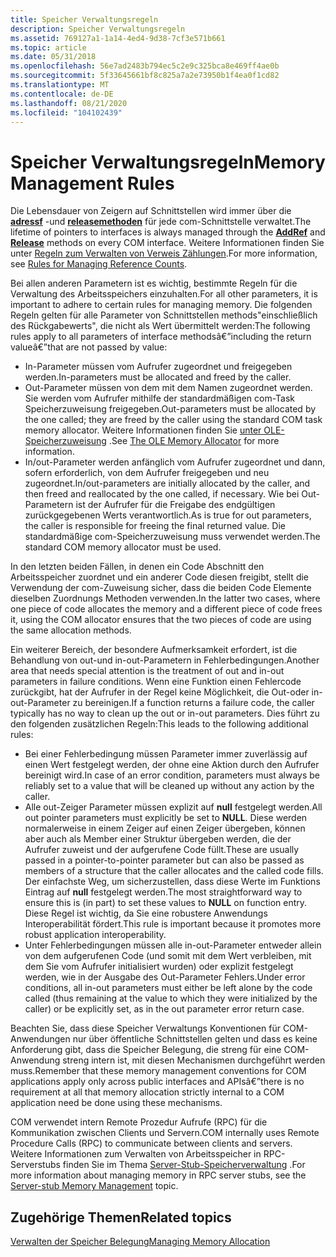 ```yaml
---
title: Speicher Verwaltungsregeln
description: Speicher Verwaltungsregeln
ms.assetid: 769127a1-1a14-4ed4-9d38-7cf3e571b661
ms.topic: article
ms.date: 05/31/2018
ms.openlocfilehash: 56e7ad2483b794ec5c2e9c325bca8e469ff4ae0b
ms.sourcegitcommit: 5f33645661bf8c825a7a2e73950b1f4ea0f1cd82
ms.translationtype: MT
ms.contentlocale: de-DE
ms.lasthandoff: 08/21/2020
ms.locfileid: "104102439"
---
```

# <a name="memory-management-rules"></a><span data-ttu-id="11765-103">Speicher Verwaltungsregeln</span><span class="sxs-lookup"><span data-stu-id="11765-103">Memory Management Rules</span></span>

<span data-ttu-id="11765-104">Die Lebensdauer von Zeigern auf Schnittstellen wird immer über die [**adressf**](/windows/win32/api/unknwn/nf-unknwn-iunknown-addref) -und [**releasemethoden**](/windows/win32/api/unknwn/nf-unknwn-iunknown-release) für jede com-Schnittstelle verwaltet.</span><span class="sxs-lookup"><span data-stu-id="11765-104">The lifetime of pointers to interfaces is always managed through the [**AddRef**](/windows/win32/api/unknwn/nf-unknwn-iunknown-addref) and [**Release**](/windows/win32/api/unknwn/nf-unknwn-iunknown-release) methods on every COM interface.</span></span> <span data-ttu-id="11765-105">Weitere Informationen finden Sie unter [Regeln zum Verwalten von Verweis Zählungen](rules-for-managing-reference-counts.md).</span><span class="sxs-lookup"><span data-stu-id="11765-105">For more information, see [Rules for Managing Reference Counts](rules-for-managing-reference-counts.md).</span></span>

<span data-ttu-id="11765-106">Bei allen anderen Parametern ist es wichtig, bestimmte Regeln für die Verwaltung des Arbeitsspeichers einzuhalten.</span><span class="sxs-lookup"><span data-stu-id="11765-106">For all other parameters, it is important to adhere to certain rules for managing memory.</span></span> <span data-ttu-id="11765-107">Die folgenden Regeln gelten für alle Parameter von Schnittstellen methods\"einschließlich des Rückgabewerts", die nicht als Wert übermittelt werden:</span><span class="sxs-lookup"><span data-stu-id="11765-107">The following rules apply to all parameters of interface methodsâ€”including the return valueâ€”that are not passed by value:</span></span>

-   <span data-ttu-id="11765-108">In-Parameter müssen vom Aufrufer zugeordnet und freigegeben werden.</span><span class="sxs-lookup"><span data-stu-id="11765-108">In-parameters must be allocated and freed by the caller.</span></span>
-   <span data-ttu-id="11765-109">Out-Parameter müssen von dem mit dem Namen zugeordnet werden. Sie werden vom Aufrufer mithilfe der standardmäßigen com-Task Speicherzuweisung freigegeben.</span><span class="sxs-lookup"><span data-stu-id="11765-109">Out-parameters must be allocated by the one called; they are freed by the caller using the standard COM task memory allocator.</span></span> <span data-ttu-id="11765-110">Weitere Informationen finden Sie [unter OLE-Speicherzuweisung](the-ole-memory-allocator.md) .</span><span class="sxs-lookup"><span data-stu-id="11765-110">See [The OLE Memory Allocator](the-ole-memory-allocator.md) for more information.</span></span>
-   <span data-ttu-id="11765-111">In/out-Parameter werden anfänglich vom Aufrufer zugeordnet und dann, sofern erforderlich, von dem Aufrufer freigegeben und neu zugeordnet.</span><span class="sxs-lookup"><span data-stu-id="11765-111">In/out-parameters are initially allocated by the caller, and then freed and reallocated by the one called, if necessary.</span></span> <span data-ttu-id="11765-112">Wie bei Out-Parametern ist der Aufrufer für die Freigabe des endgültigen zurückgegebenen Werts verantwortlich.</span><span class="sxs-lookup"><span data-stu-id="11765-112">As is true for out parameters, the caller is responsible for freeing the final returned value.</span></span> <span data-ttu-id="11765-113">Die standardmäßige com-Speicherzuweisung muss verwendet werden.</span><span class="sxs-lookup"><span data-stu-id="11765-113">The standard COM memory allocator must be used.</span></span>

<span data-ttu-id="11765-114">In den letzten beiden Fällen, in denen ein Code Abschnitt den Arbeitsspeicher zuordnet und ein anderer Code diesen freigibt, stellt die Verwendung der com-Zuweisung sicher, dass die beiden Code Elemente dieselben Zuordnungs Methoden verwenden.</span><span class="sxs-lookup"><span data-stu-id="11765-114">In the latter two cases, where one piece of code allocates the memory and a different piece of code frees it, using the COM allocator ensures that the two pieces of code are using the same allocation methods.</span></span>

<span data-ttu-id="11765-115">Ein weiterer Bereich, der besondere Aufmerksamkeit erfordert, ist die Behandlung von out-und in-out-Parametern in Fehlerbedingungen.</span><span class="sxs-lookup"><span data-stu-id="11765-115">Another area that needs special attention is the treatment of out and in-out parameters in failure conditions.</span></span> <span data-ttu-id="11765-116">Wenn eine Funktion einen Fehlercode zurückgibt, hat der Aufrufer in der Regel keine Möglichkeit, die Out-oder in-out-Parameter zu bereinigen.</span><span class="sxs-lookup"><span data-stu-id="11765-116">If a function returns a failure code, the caller typically has no way to clean up the out or in-out parameters.</span></span> <span data-ttu-id="11765-117">Dies führt zu den folgenden zusätzlichen Regeln:</span><span class="sxs-lookup"><span data-stu-id="11765-117">This leads to the following additional rules:</span></span>

-   <span data-ttu-id="11765-118">Bei einer Fehlerbedingung müssen Parameter immer zuverlässig auf einen Wert festgelegt werden, der ohne eine Aktion durch den Aufrufer bereinigt wird.</span><span class="sxs-lookup"><span data-stu-id="11765-118">In case of an error condition, parameters must always be reliably set to a value that will be cleaned up without any action by the caller.</span></span>
-   <span data-ttu-id="11765-119">Alle out-Zeiger Parameter müssen explizit auf **null** festgelegt werden.</span><span class="sxs-lookup"><span data-stu-id="11765-119">All out pointer parameters must explicitly be set to **NULL**.</span></span> <span data-ttu-id="11765-120">Diese werden normalerweise in einem Zeiger auf einen Zeiger übergeben, können aber auch als Member einer Struktur übergeben werden, die der Aufrufer zuweist und der aufgerufene Code füllt.</span><span class="sxs-lookup"><span data-stu-id="11765-120">These are usually passed in a pointer-to-pointer parameter but can also be passed as members of a structure that the caller allocates and the called code fills.</span></span> <span data-ttu-id="11765-121">Der einfachste Weg, um sicherzustellen, dass diese Werte im Funktions Eintrag auf **null** festgelegt werden.</span><span class="sxs-lookup"><span data-stu-id="11765-121">The most straightforward way to ensure this is (in part) to set these values to **NULL** on function entry.</span></span> <span data-ttu-id="11765-122">Diese Regel ist wichtig, da Sie eine robustere Anwendungs Interoperabilität fördert.</span><span class="sxs-lookup"><span data-stu-id="11765-122">This rule is important because it promotes more robust application interoperability.</span></span>
-   <span data-ttu-id="11765-123">Unter Fehlerbedingungen müssen alle in-out-Parameter entweder allein von dem aufgerufenen Code (und somit mit dem Wert verbleiben, mit dem Sie vom Aufrufer initialisiert wurden) oder explizit festgelegt werden, wie in der Ausgabe des Out-Parameter Fehlers.</span><span class="sxs-lookup"><span data-stu-id="11765-123">Under error conditions, all in-out parameters must either be left alone by the code called (thus remaining at the value to which they were initialized by the caller) or be explicitly set, as in the out parameter error return case.</span></span>

<span data-ttu-id="11765-124">Beachten Sie, dass diese Speicher Verwaltungs Konventionen für COM-Anwendungen nur über öffentliche Schnittstellen gelten und dass es keine Anforderung gibt, dass die Speicher Belegung, die streng für eine COM-Anwendung streng intern ist, mit diesen Mechanismen durchgeführt werden muss.</span><span class="sxs-lookup"><span data-stu-id="11765-124">Remember that these memory management conventions for COM applications apply only across public interfaces and APIsâ€”there is no requirement at all that memory allocation strictly internal to a COM application need be done using these mechanisms.</span></span>

<span data-ttu-id="11765-125">COM verwendet intern Remote Prozedur Aufrufe (RPC) für die Kommunikation zwischen Clients und Servern.</span><span class="sxs-lookup"><span data-stu-id="11765-125">COM internally uses Remote Procedure Calls (RPC) to communicate between clients and servers.</span></span> <span data-ttu-id="11765-126">Weitere Informationen zum Verwalten von Arbeitsspeicher in RPC-Serverstubs finden Sie im Thema [Server-Stub-Speicherverwaltung](../rpc/server-stub-memory-management.md) .</span><span class="sxs-lookup"><span data-stu-id="11765-126">For more information about managing memory in RPC server stubs, see the [Server-stub Memory Management](../rpc/server-stub-memory-management.md) topic.</span></span>

## <a name="related-topics"></a><span data-ttu-id="11765-127">Zugehörige Themen</span><span class="sxs-lookup"><span data-stu-id="11765-127">Related topics</span></span>

<dl> <dt>

[<span data-ttu-id="11765-128">Verwalten der Speicher Belegung</span><span class="sxs-lookup"><span data-stu-id="11765-128">Managing Memory Allocation</span></span>](managing-memory-allocation.md)
</dt> </dl>

 

 